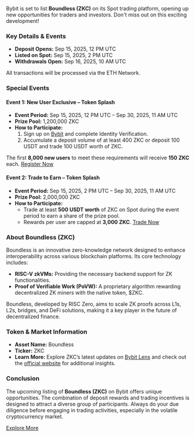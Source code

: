 Bybit is set to list **Boundless (ZKC)** on its Spot trading platform, opening up new opportunities for traders and investors. Don't miss out on this exciting development!

### Key Details & Events

- **Deposit Opens:** Sep 15, 2025, 12 PM UTC  
- **Listed on Spot:** Sep 15, 2025, 2 PM UTC  
- **Withdrawals Open:** Sep 16, 2025, 10 AM UTC  

All transactions will be processed via the ETH Network.

### Special Events

#### Event 1: New User Exclusive – Token Splash

- **Event Period:** Sep 15, 2025, 12 PM UTC – Sep 30, 2025, 11 AM UTC  
- **Prize Pool:** 1,200,000 ZKC  
- **How to Participate:**
  1. Sign up on [Bybit](https://www.bybit.com/en) and complete Identity Verification.
  2. Accumulate a deposit volume of at least 400 ZKC or deposit 100 USDT and trade 100 USDT worth of ZKC.

The first **8,000 new users** to meet these requirements will receive **150 ZKC** each. [Register Now](https://www.bybit.com/en/trade/spot/token-splash)

#### Event 2: Trade to Earn – Token Splash

- **Event Period:** Sep 15, 2025, 2 PM UTC – Sep 30, 2025, 11 AM UTC  
- **Prize Pool:** 2,000,000 ZKC  
- **How to Participate:**
  - Trade at least **500 USDT worth** of ZKC on Spot during the event period to earn a share of the prize pool.
  - Rewards per user are capped at **3,000 ZKC**. [Trade Now](https://www.bybit.com/en/trade/spot/token-splash)

### About Boundless (ZKC)

Boundless is an innovative zero-knowledge network designed to enhance interoperability across various blockchain platforms. Its core technology includes:
- **RISC-V zkVMs:** Providing the necessary backend support for ZK functionalities.
- **Proof of Verifiable Work (PoVW):** A proprietary algorithm rewarding decentralized ZK miners with the native token, $ZKC.

Boundless, developed by RISC Zero, aims to scale ZK proofs across L1s, L2s, bridges, and DeFi solutions, making it a key player in the future of decentralized finance.

### Token & Market Information

- **Asset Name:** Boundless  
- **Ticker:** ZKC  
- **Learn More:** Explore ZKC’s latest updates on [Bybit Lens](https://www.bybit.com/tradegpt/lens/?token=ZKC&source=annc) and check out the [official website](https://beboundless.xyz/) for additional insights.

### Conclusion

The upcoming listing of **Boundless (ZKC)** on Bybit offers unique opportunities. The combination of deposit rewards and trading incentives is designed to attract a diverse group of participants. Always do your due diligence before engaging in trading activities, especially in the volatile cryptocurrency market.

[Explore More](https://chain-base.xyz/bybit-to-list-boundless-zkc-key-details-and-events)
